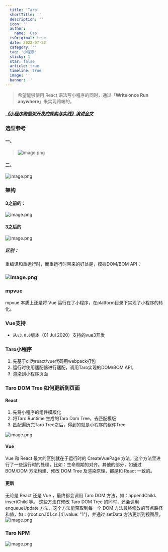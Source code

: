 ```yaml
---
  title: 'Taro'
  shortTitle: ''
  description: ''
  icon: ''
  author:
    name: 'Cap'
  isOriginal: true
  date: 2022-07-22
  category: ''
  tag: '小程序'
  sticky: 1
  star: false
  article: true
  timeline: true
  image: ''
  banner: ''
---
```


  > 希望能够使用 React 语法写小程序的同时，通过「**Write once Run anywhere**」来实现跨端的。

##### [《小程序跨框架开发的探索与实践》演讲全文]()
### 选型参考
#### 一、
> ![image.png](https://cdn.nlark.com/yuque/0/2022/png/297368/1658458212376-b49929b8-a365-470c-9fa1-0acd1ed4cc25.png#clientId=u96ba7115-3cc6-4&from=paste&height=451&id=ud0ab9d1a&name=image.png&originHeight=444&originWidth=676&originalType=binary&ratio=1&rotation=0&showTitle=false&size=82176&status=done&style=none&taskId=u92fe5621-509a-4378-a80e-93634f9a3ed&title=&width=687)

#### 二、
![image.png](https://cdn.nlark.com/yuque/0/2022/png/297368/1658458298552-b9a62512-3add-48d3-b8ce-977e0a13b8ce.png#clientId=u96ba7115-3cc6-4&from=paste&height=543&id=u3fa7bf97&name=image.png&originHeight=602&originWidth=758&originalType=binary&ratio=1&rotation=0&showTitle=false&size=261352&status=done&style=none&taskId=u65aaf04a-a0b7-41ef-97a0-261314bcd29&title=&width=684)
### 架构
#### 3之前的：
![image.png](https://cdn.nlark.com/yuque/0/2022/png/297368/1653530590832-13699126-4892-4797-abcb-d1739b0b407e.png#clientId=u69f0cedc-3d9c-4&from=paste&height=259&id=u5da2f416&name=image.png&originHeight=448&originWidth=796&originalType=binary&ratio=1&rotation=0&showTitle=false&size=95817&status=done&style=none&taskId=u19591826-32d3-4f6c-bd0c-fc1eb0286e6&title=&width=461)

#### 3之后的
![image.png](https://cdn.nlark.com/yuque/0/2022/png/297368/1658452800658-988fa750-2f13-4a19-855d-ce5c51b4cc75.png#clientId=u96ba7115-3cc6-4&from=paste&height=159&id=udb40ae85&name=image.png&originHeight=422&originWidth=1234&originalType=binary&ratio=1&rotation=0&showTitle=false&size=165055&status=done&style=none&taskId=u9678a04f-a053-4463-97f4-581ad1a7e73&title=&width=465)
##### 区别：
重编译和重运行时，而重运行时带来的好处是，模拟DOM/BOM API：
### ![image.png](https://cdn.nlark.com/yuque/0/2022/png/297368/1653536397477-589a3fed-bdab-47af-87ee-48d025fe255e.png#clientId=u69f0cedc-3d9c-4&from=paste&height=247&id=u87ed2785&name=image.png&originHeight=494&originWidth=1370&originalType=binary&ratio=1&rotation=0&showTitle=false&size=159837&status=done&style=none&taskId=uc60dad64-64b8-42cc-b01b-3454106d5d0&title=&width=685)
### mpvue
mpvue 本质上还是将 Vue 运行在了小程序，在platform目录下实现了小程序的转化。
### Vue支持

- 从`v3.0.0`版本（01 Jul 2020）支持的vue3开发

### Taro小程序

1. 先基于cli为react/vue代码用webpack打包
2. 运行时使用适配器进行适配，调用Taro实现的DOM/BOM API，
3. 渲染到小程序页面

### Taro DOM Tree 如何更新到页面
#### React

1. 先将小程序的组件模版化
2. 将Taro Runtime 生成的Taro Dom Tree，去匹配模版
3. 匹配遍历完Taro Tree之后，得到的就是小程序的组件Tree

![image.png](https://cdn.nlark.com/yuque/0/2022/png/297368/1658458821752-0bb51c59-5d61-4998-8f2a-929d74689e44.png#clientId=u96ba7115-3cc6-4&from=paste&height=274&id=uabb70561&name=image.png&originHeight=359&originWidth=696&originalType=binary&ratio=1&rotation=0&showTitle=false&size=270486&status=done&style=none&taskId=u6e7485aa-b053-46f7-a46c-7c7856e76f7&title=&width=531)

#### Vue
Vue 和 React 最大的区别就在于运行时的 CreateVuePage 方法，这个方法里进行了一些运行时的处理，比如：生命周期的对齐。其他的部分，如通过 BOM/DOM 方法构建、修改 DOM Tree 及渲染原理，都是和 React 一致的。

#### 更新
无论是 React 还是 Vue ，最终都会调用 Taro DOM 方法，如：appendChild、insertChild 等。
这些方法在修改 Taro DOM Tree 的同时，还会调用 enqueueUpdate 方法，这个方法能获取到每一个 DOM 方法最终修改的节点路径和值，如：{root.cn.[0].cn.[4].value: "1"}，并通过 setData 方法更新到视图层。
![image.png](https://cdn.nlark.com/yuque/0/2022/png/297368/1658458460741-8cb7c7e9-ab7d-4a35-910b-9a1700c76c5d.png#clientId=u96ba7115-3cc6-4&from=paste&height=265&id=uf0ed8f51&name=image.png&originHeight=364&originWidth=729&originalType=binary&ratio=1&rotation=0&showTitle=false&size=149898&status=done&style=none&taskId=u53490226-1b24-4e6e-81da-89f2b7f420d&title=&width=531.5)

### Taro NPM
![image.png](https://cdn.nlark.com/yuque/0/2022/png/297368/1658458624594-3d7e4506-ec75-42d5-ad13-790cceb6eeea.png#clientId=u96ba7115-3cc6-4&from=paste&height=929&id=uabf7fb73&name=image.png&originHeight=929&originWidth=637&originalType=binary&ratio=1&rotation=0&showTitle=false&size=165954&status=done&style=none&taskId=u2ede6cc5-e263-48ac-bb1d-620a507cee5&title=&width=637)
